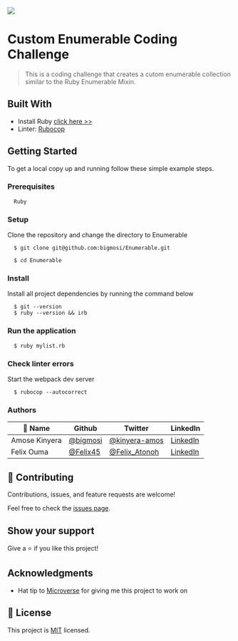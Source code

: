 ![](https://img.shields.io/badge/Microverse-blueviolet)

# Custom Enumerable Coding Challenge

> This is a coding challenge that creates a cutom enumerable collection similar to the Ruby Enumerable Mixin.


## Built With

- Install Ruby [click here >>](https://linuxtut.com/install-ruby-on-ubuntu-20.04-with-rbenv-e419f/)
- Linter: [Rubocop](https://rubocop.org/)

## Getting Started

To get a local copy up and running follow these simple example steps.

### Prerequisites
```
  Ruby 

```
### Setup
Clone the repository and change the directory to Enumerable

``` 
  $ git clone git@github.com:bigmosi/Enumerable.git

  $ cd Enumerable

```

### Install
Install all project dependencies by running the command below
 
``` 
  $ git --version
  $ ruby --version && irb
```

### Run the application
```
  $ ruby mylist.rb
```
### Check linter errors
Start the webpack dev server
``` 
  $ rubocop --autocorrect
```


### Authors

| 👤 Name | Github | Twitter | LinkedIn |
|------|--------|---------|----------|
|Amose Kinyera|[@bigmosi](https://github.com/bigmosi)|[@kinyera-amos](https://twitter.com/kinyera-amos)|[LinkedIn](https://www.linkedin.com/in/kinyera-amos/)|
|Felix Ouma|[@Felix45](https://github.com/Felix45)|[@Felix_Atonoh](https://twitter.com/Felix_Atonoh)|[LinkedIn](https://www.linkedin.com/in/felix-ouma-639766b0/)|


## 🤝 Contributing

Contributions, issues, and feature requests are welcome!

Feel free to check the [issues page](https://github.com/bigmosi/Enumerable/issues).

## Show your support

Give a ⭐️ if you like this project!

## Acknowledgments

- Hat tip to [Microverse](https://bit.ly/MicroverseTN) for giving me this project to work on

## 📝 License

This project is [MIT](./MIT.md) licensed.